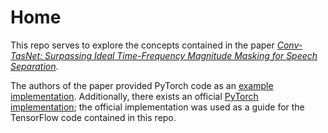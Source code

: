 # Home

This repo serves to explore the concepts contained in the paper [*Conv-TasNet: Surpassing Ideal Time-Frequency
Magnitude Masking for Speech Separation*](https://arxiv.org/pdf/1809.07454.pdf).

The authors of the paper provided PyTorch code as an [example implementation](https://github.com/naplab/Conv-TasNet/tree/e66d82a8f956a69749ec8a4ae382217faa097c5c). Additionally, there exists an official [PyTorch implementation](https://pytorch.org/audio/stable/_modules/torchaudio/models/conv_tasnet.html); the official implementation was used as a guide for the TensorFlow code contained in this repo.
